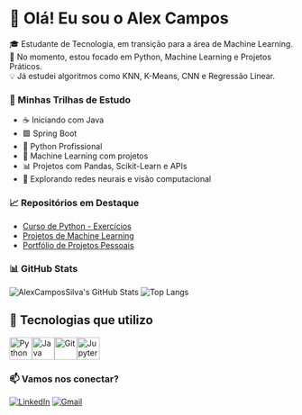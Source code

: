 
# 👋 Olá! Eu sou o Alex Campos

🎓 Estudante de Tecnologia, em transição para a área de Machine Learning.  
📌 No momento, estou focado em Python, Machine Learning e Projetos Práticos.  
💡 Já estudei algoritmos como KNN, K-Means, CNN e Regressão Linear.  

### 🚀 Minhas Trilhas de Estudo
- ☕ Iniciando com Java
- 🟩 Spring Boot
- 📘 Python Profissional
- 🤖 Machine Learning com projetos
- 📊 Projetos com Pandas, Scikit-Learn e APIs
- 🧠 Explorando redes neurais e visão computacional

### 📈 Repositórios em Destaque
- [Curso de Python - Exercícios](https://github.com/alex-campos-Ac/Curso_Python_DSA)
- [Projetos de Machine Learning](https://github.com/alex-campos-Ac/Curso_Machine_Learning_Vai_Na_Web)
- [Portfólio de Projetos Pessoais](https://github.com/SEU-USUARIO/projetos-pessoais)




### 📊 GitHub Stats

![AlexCamposSilva's GitHub Stats](https://github-readme-stats.vercel.app/api?username=alex-campos-Ac&show_icons=true&theme=tokyonight)
![Top Langs](https://github-readme-stats.vercel.app/api/top-langs/?username=alex-campos-Ac&layout=compact&theme=tokyonight)

## 🧰 Tecnologias que utilizo

<div style="display: flex; flex-wrap: wrap;">
  <img src="https://cdn.jsdelivr.net/gh/devicons/devicon/icons/python/python-original.svg" width="40" title="Python"/>
  <img src="https://cdn.jsdelivr.net/gh/devicons/devicon/icons/java/java-original.svg" width="40" title="Java"/>
  <img src="https://cdn.jsdelivr.net/gh/devicons/devicon/icons/git/git-original.svg" width="40" title="Git"/>
  <img src="https://cdn.jsdelivr.net/gh/devicons/devicon/icons/jupyter/jupyter-original.svg" width="40" title="Jupyter"/>
</div>

### 📫 Vamos nos conectar?

[![LinkedIn](https://img.shields.io/badge/LinkedIn-0A66C2?style=flat-square&logo=linkedin&logoColor=white)](https://www.linkedin.com/in/seu-linkedin/)
[![Gmail](https://img.shields.io/badge/Gmail-D14836?style=flat-square&logo=gmail&logoColor=white)](mailto:seu@email.com)



